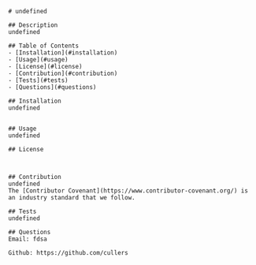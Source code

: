 
    # undefined
    
    ## Description
    undefined
    
    ## Table of Contents
    - [Installation](#installation)
    - [Usage](#usage)
    - [License](#license)
    - [Contribution](#contribution)
    - [Tests](#tests)
    - [Questions](#questions)
    
    ## Installation 
    undefined
    
    
    ## Usage
    undefined
    
    ## License
    
    
    
    ## Contribution
    undefined
    The [Contributor Covenant](https://www.contributor-covenant.org/) is an industry standard that we follow. 
    
    ## Tests
    undefined
    
    ## Questions
    Email: fdsa
    
    Github: https://github.com/cullers 